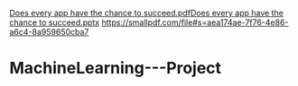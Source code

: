 [Does every app have the chance to succeed.pdf](https://github.com/AviChickvashvili/MachineLearning---Project/files/6771990/Does.every.app.have.the.chance.to.succeed.pdf)[Does every app have the chance to succeed.pptx](https://github.com/AviChickvashvili/MachineLearning---Project/files/6772005/Does.every.app.have.the.chance.to.succeed.pptx)
https://smallpdf.com/file#s=aea174ae-7f76-4e86-a6c4-8a959650cba7
# MachineLearning---Project
